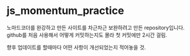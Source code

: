 # js_momentum_practice


노마드코더를 완강하고 만든 사이트를 차근차근 보완하려고 만든 repository입니다.
github를 처음 사용해서 어떻게 커밋하는지도 몰라 첫 커밋에만 2시간 걸림.

향후 업데이트를 할때마다 어떤 사항이 개선되었는지 적어놓을 것.
